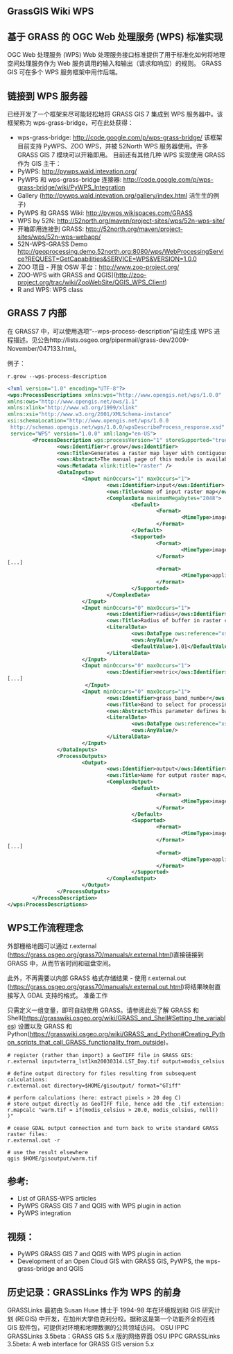 ##  GrassGIS Wiki WPS

## 基于 GRASS 的 OGC Web 处理服务 (WPS) 标准实现
OGC Web 处理服务 (WPS) Web 处理服务接口标准提供了用于标准化如何将地理空间处理服务作为 Web 服务调用的输入和输出（请求和响应）的规则。
GRASS GIS 可在多个 WPS 服务框架中用作后端。

## 链接到 WPS 服务器
已经开发了一个框架来尽可能轻松地将 GRASS GIS 7 集成到 WPS 服务器中。该框架称为 wps-grass-bridge，可在此处获得：
- wps-grass-bridge: http://code.google.com/p/wps-grass-bridge/
该框架目前支持 PyWPS、ZOO WPS，并被 52North WPS 服务器使用。许多 GRASS GIS 7 模块可以开箱即用。
目前还有其他几种 WPS 实现使用 GRASS 作为 GIS 主干：
- PyWPS: http://pywps.wald.intevation.org/
- PyWPS 和 wps-grass-bridge 连接器: http://code.google.com/p/wps-grass-bridge/wiki/PyWPS_Integration
- Gallery (http://pywps.wald.intevation.org/gallery/index.html 活生生的例子)
- PyWPS 和 GRASS Wiki: http://pywps.wikispaces.com/GRASS
- WPS by 52N: http://52north.org/maven/project-sites/wps/52n-wps-site/
- 开箱即用连接到 GRASS: http://52north.org/maven/project-sites/wps/52n-wps-webapp/
- 52N-WPS-GRASS Demo     http://geoprocessing.demo.52north.org:8080/wps/WebProcessingService?REQUEST=GetCapabilities&SERVICE=WPS&VERSION=1.0.0
- ZOO 项目 - 开放 OSW 平台：http://www.zoo-project.org/
- ZOO-WPS with GRASS and QGIS](http://zoo-project.org/trac/wiki/ZooWebSite/QGIS_WPS_Client)
- R and WPS: WPS class

## GRASS 7 内部
在 GRASS7 中，可以使用选项“--wps-process-description”自动生成 WPS 进程描述。见公告http://lists.osgeo.org/pipermail/grass-dev/2009-November/047133.html。

例子：

`r.grow --wps-process-description`

```xml
<?xml version="1.0" encoding="UTF-8"?>
<wps:ProcessDescriptions xmlns:wps="http://www.opengis.net/wps/1.0.0"
xmlns:ows="http://www.opengis.net/ows/1.1"
xmlns:xlink="http://www.w3.org/1999/xlink"
xmlns:xsi="http://www.w3.org/2001/XMLSchema-instance"
xsi:schemaLocation="http://www.opengis.net/wps/1.0.0
 http://schemas.opengis.net/wps/1.0.0/wpsDescribeProcess_response.xsd"
 service="WPS" version="1.0.0" xml:lang="en-US">
        <ProcessDescription wps:processVersion="1" storeSupported="true" statusSupported="true">
                <ows:Identifier>r.grow</ows:Identifier>
                <ows:Title>Generates a raster map layer with contiguous areas grown by one cell.</ows:Title>
                <ows:Abstract>The manual page of this module is available here: http://grass.osgeo.org/grass70/manuals/html70_user/r.grow.html</ows:Abstract>
                <ows:Metadata xlink:title="raster" />
                <DataInputs>
                        <Input minOccurs="1" maxOccurs="1">
                                <ows:Identifier>input</ows:Identifier>
                                <ows:Title>Name of input raster map</ows:Title>
                                <ComplexData maximumMegabytes="2048">
                                        <Default>
                                                <Format>
                                                        <MimeType>image/tiff</MimeType>
                                                </Format>
                                        </Default>
                                        <Supported>
                                                <Format>
                                                        <MimeType>image/tiff</MimeType>
                                                </Format>
[...]
                                                <Format>
                                                        <MimeType>application/x-netcdf</MimeType>
                                                </Format>
                                        </Supported>
                                </ComplexData>
                        </Input>
                        <Input minOccurs="0" maxOccurs="1">
                                <ows:Identifier>radius</ows:Identifier>
                                <ows:Title>Radius of buffer in raster cells</ows:Title>
                                <LiteralData>
                                        <ows:DataType ows:reference="xs:float">float</ows:DataType>
                                        <ows:AnyValue/>
                                        <DefaultValue>1.01</DefaultValue>
                                </LiteralData>
                        </Input>
                        <Input minOccurs="0" maxOccurs="1">
                                <ows:Identifier>metric</ows:Identifier>
[...]
                         </Input>
                        <Input minOccurs="0" maxOccurs="1">
                                <ows:Identifier>grass_band_number</ows:Identifier>
                                <ows:Title>Band to select for processing (default is all bands)</ows:Title>
                                <ows:Abstract>This parameter defines band number of the input raster files which should be processed. As default all bands are processed and used as single and multiple inputs for raster modules.</ows:Abstract>
                                <LiteralData>
                                        <ows:DataType ows:reference="xs:integer">integer</ows:DataType>
                                        <ows:AnyValue/>
                                </LiteralData>
                        </Input>
                </DataInputs>
                <ProcessOutputs>
                        <Output>
                                <ows:Identifier>output</ows:Identifier>
                                <ows:Title>Name for output raster map</ows:Title>
                                <ComplexOutput>
                                        <Default>
                                                <Format>
                                                        <MimeType>image/tiff</MimeType>
                                                </Format>
                                        </Default>
                                        <Supported>
                                                <Format>
                                                        <MimeType>image/tiff</MimeType>
                                                </Format>
[...]
                                                <Format>
                                                        <MimeType>application/x-netcdf</MimeType>
                                                </Format>
                                        </Supported>
                                </ComplexOutput>
                        </Output>
                </ProcessOutputs>
        </ProcessDescription>
</wps:ProcessDescriptions>
```
## WPS工作流程理念
外部栅格地图可以通过 r.external (https://grass.osgeo.org/grass70/manuals/r.external.html)直接链接到 GRASS 中，从而节省时间和磁盘空间。

此外，不再需要以内部 GRASS 格式存储结果 - 使用 r.external.out (https://grass.osgeo.org/grass70/manuals/r.external.out.html)将结果映射直接写入 GDAL 支持的格式。
准备工作

只需定义一组变量，即可自动使用 GRASS。请参阅此处了解 GRASS 和 Shell(https://grasswiki.osgeo.org/wiki/GRASS_and_Shell#Setting_the_variables) 设置以及 GRASS 和 Python(https://grasswiki.osgeo.org/wiki/GRASS_and_Python#Creating_Python_scripts_that_call_GRASS_functionality_from_outside)。
```  
# register (rather than import) a GeoTIFF file in GRASS GIS:
r.external input=terra_lst1km20030314.LST_Day.tif output=modis_celsius
 
# define output directory for files resulting from subsequent calculations:
r.external.out directory=$HOME/gisoutput/ format="GTiff"
 
# perform calculations (here: extract pixels > 20 deg C)
# store output directly as GeoTIFF file, hence add the .tif extension:
r.mapcalc "warm.tif = if(modis_celsius > 20.0, modis_celsius, null() )"
 
# cease GDAL output connection and turn back to write standard GRASS raster files:
r.external.out -r
 
# use the result elsewhere
qgis $HOME/gisoutput/warm.tif
```
## 参考:
- List of GRASS-WPS articles
- PyWPS GRASS GIS 7 and QGIS with WPS plugin in action
- PyWPS integration
## 视频：
- PyWPS GRASS GIS 7 and QGIS with WPS plugin in action
- Development of an Open Cloud GIS with GRASS GIS, PyWPS, the wps-grass-bridge and QGIS
## 历史记录：GRASSLinks 作为 WPS 的前身
GRASSLinks 最初由 Susan Huse 博士于 1994-98 年在环境规划和 GIS 研究计划 (REGIS) 中开发，在加州大学伯克利分校。据称这是第一个功能齐全的在线 GIS 软件包，可提供对环境和地理数据的公共领域访问。
OSU IPPC GRASSLinks 3.5beta：GRASS GIS 5.x 版的网络界面
OSU IPPC GRASSLinks 3.5beta: A web interface for GRASS GIS version 5.x